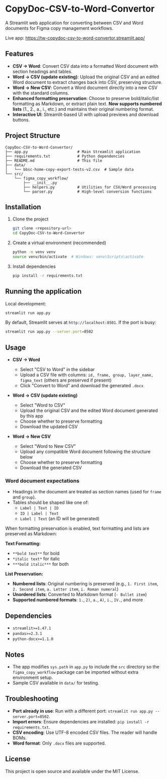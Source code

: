 # CopyDoc-CSV-to-Word-Convertor

A Streamlit web application for converting between CSV and Word documents for Figma copy management workflows.

Live app: https://tw-copydoc-csv-to-word-convertor.streamlit.app/

## Features

- **CSV → Word**: Convert CSV data into a formatted Word document with section headings and tables.
- **Word → CSV (update existing)**: Upload the original CSV and an edited Word document to extract changes back into CSV, preserving structure.
- **Word → New CSV**: Convert a Word document directly into a new CSV with the standard columns.
- **Enhanced formatting preservation**: Choose to preserve bold/italic/list formatting as Markdown, or extract plain text. **Now supports numbered lists** (1., 2., a., i., etc.) and maintains their original numbering format.
- **Interactive UI**: Streamlit-based UI with upload previews and download buttons.

## Project Structure

```
CopyDoc-CSV-to-Word-Convertor/
├── app.py                      # Main Streamlit application
├── requirements.txt            # Python dependencies
├── README.md                   # This file
├── data/
│   └── bbsc-home-copy-export-tests-v2.csv  # Sample data
└── src/
    └── figma_copy_workflow/
        ├── __init__.py
        ├── helpers.py          # Utilities for CSV/Word processing
        └── parser.py           # High-level conversion functions
```

## Installation

1. Clone the project
   ```bash
   git clone <repository-url>
   cd CopyDoc-CSV-to-Word-Convertor
   ```

2. Create a virtual environment (recommended)
   ```bash
   python -m venv venv
   source venv/bin/activate  # Windows: venv\Scripts\activate
   ```

3. Install dependencies
   ```bash
   pip install -r requirements.txt
   ```

## Running the application

Local development:
```bash
streamlit run app.py
```

By default, Streamlit serves at `http://localhost:8501`. If the port is busy:
```bash
streamlit run app.py --server.port=8502
```

## Usage

- **CSV → Word**
  - Select "CSV to Word" in the sidebar
  - Upload a CSV file with columns: `id, frame, group, layer_name, figma_text` (others are preserved if present)
  - Click "Convert to Word" and download the generated `.docx`

- **Word → CSV (update existing)**
  - Select "Word to CSV"
  - Upload the original CSV and the edited Word document generated by this app
  - Choose whether to preserve formatting
  - Download the updated CSV

- **Word → New CSV**
  - Select "Word to New CSV"
  - Upload any compatible Word document following the structure below
  - Choose whether to preserve formatting
  - Download the generated CSV

### Word document expectations

- Headings in the document are treated as section names (used for `frame` and `group`).
- Tables should be shaped like one of:
  - `Label | Text | ID`
  - `ID | Label | Text`
  - `Label | Text` (an ID will be generated)

When formatting preservation is enabled, text formatting and lists are preserved as Markdown:

**Text Formatting:**
- `**bold text**` for bold
- `*italic text*` for italic  
- `***bold italic***` for both

**List Preservation:**
- **Numbered lists**: Original numbering is preserved (e.g., `1. First item`, `2. Second item`, `a. Letter item`, `i. Roman numeral`)
- **Unordered lists**: Converted to Markdown format (`- Bullet item`)
- **Supported numbered formats**: `1.`, `2)`, `a.`, `A)`, `i.`, `IV.`, and more

## Dependencies

- `streamlit>=1.47.1`
- `pandas>=2.3.1`
- `python-docx>=1.1.0`

## Notes

- The app modifies `sys.path` in `app.py` to include the `src` directory so the `figma_copy_workflow` package can be imported without extra environment setup.
- Sample CSV available in `data/` for testing.

## Troubleshooting

- **Port already in use**: Run with a different port: `streamlit run app.py --server.port=8502`.
- **Import errors**: Ensure dependencies are installed: `pip install -r requirements.txt`.
- **CSV encoding**: Use UTF-8 encoded CSV files. The reader will handle BOMs.
- **Word format**: Only `.docx` files are supported.

## License

This project is open source and available under the MIT License.
